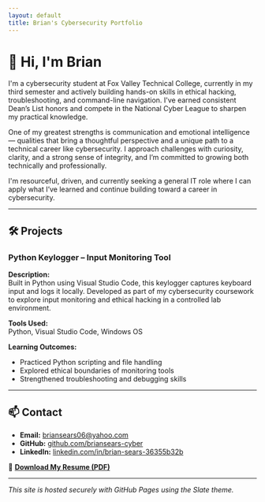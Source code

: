 ```yaml
---
layout: default
title: Brian's Cybersecurity Portfolio
---
```

# 👋 Hi, I'm Brian

I'm a cybersecurity student at Fox Valley Technical College, currently in my third semester and actively building hands-on skills in ethical hacking, troubleshooting, and command-line navigation. I've earned consistent Dean’s List honors and compete in the National Cyber League to sharpen my practical knowledge.

One of my greatest strengths is communication and emotional intelligence — qualities that bring a thoughtful perspective and a unique path to a technical career like cybersecurity. I approach challenges with curiosity, clarity, and a strong sense of integrity, and I’m committed to growing both technically and professionally.

I'm resourceful, driven, and currently seeking a general IT role where I can apply what I’ve learned and continue building toward a career in cybersecurity.

---

## 🛠️ Projects

### Python Keylogger – Input Monitoring Tool 

**Description:**  
Built in Python using Visual Studio Code, this keylogger captures keyboard input and logs it locally. Developed as part of my cybersecurity coursework to explore input monitoring and ethical hacking in a controlled lab environment.

**Tools Used:**  
Python, Visual Studio Code, Windows OS

**Learning Outcomes:**  
- Practiced Python scripting and file handling  
- Explored ethical boundaries of monitoring tools  
- Strengthened troubleshooting and debugging skills


---

## 📫 Contact

- **Email:** briansears06@yahoo.com
- **GitHub:** [github.com/briansears-cyber](https://github.com/briansears-cyber)  
- **LinkedIn:** [linkedin.com/in/brian-sears-36355b32b](https://www.linkedin.com/in/brian-sears-36355b32b)

📄 **[Download My Resume (PDF)](BrianSears_CyberResume.pdf)**

---

*This site is hosted securely with GitHub Pages using the Slate theme.*
